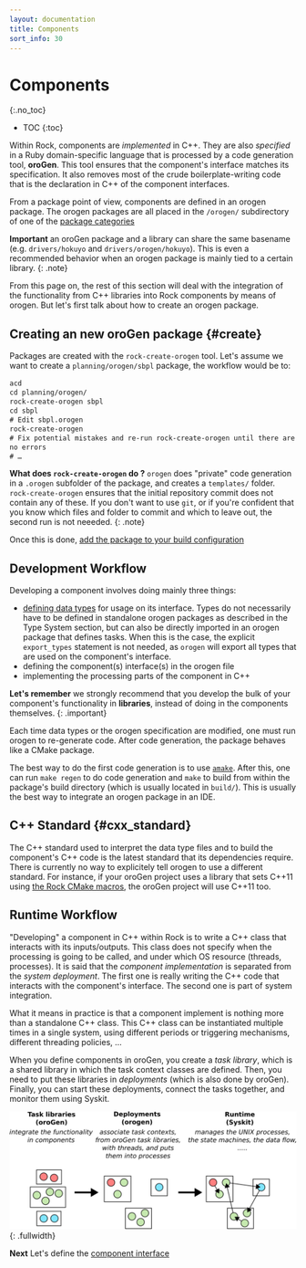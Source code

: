 ```yaml
---
layout: documentation
title: Components
sort_info: 30
---
```


# Components
{:.no_toc}

- TOC
{:toc}

Within Rock, components are _implemented_ in C++. They are also _specified_ in a
Ruby domain-specific language that is processed by a code generation tool,
**oroGen**. This tool ensures that the component's interface matches its
specification. It also removes most of the crude boilerplate-writing code that
is the declaration in C++ of the component interfaces.

From a package point of view, components are defined in an orogen package. The
orogen packages are all placed in the `/orogen/` subdirectory of one of the
[package categories](../workspace/conventions.html)

**Important** an oroGen package and a library can share the same basename (e.g.
`drivers/hokuyo` and `drivers/orogen/hokuyo`). This is even a recommended
behavior when an orogen package is mainly tied to a certain library.
{: .note}

From this page on, the rest of this section will deal with the integration of
the functionality from C++ libraries into Rock components by means of orogen.
But let's first talk about how to create an orogen package.

## Creating an new oroGen package {#create}

Packages are created with the `rock-create-orogen` tool. Let's assume we want
to create a `planning/orogen/sbpl` package, the workflow would be to:

~~~
acd
cd planning/orogen/
rock-create-orogen sbpl
cd sbpl
# Edit sbpl.orogen
rock-create-orogen
# Fix potential mistakes and re-run rock-create-orogen until there are no errors
# …
~~~

**What does `rock-create-orogen` do ?** `orogen` does "private" code generation
in a `.orogen` subfolder of the package, and creates a `templates/` folder.
`rock-create-orogen` ensures that the initial repository commit does not
contain any of these. If you don't want to use `git`, or if you're confident
that you know which files and folder to commit and which to leave out, the second
run is not neeeded.
{: .note}

Once this is done, [add the package to your build configuration](../workspace/add_packages.html#orogen)

## Development Workflow

Developing a component involves doing mainly three things:

- [defining data types](../type_system/defining_types.html) for usage on
  its interface. Types do not necessarily have to be defined in standalone
  orogen packages as described in the Type System section, but can also
  be directly imported in an orogen package that defines tasks. When this
  is the case, the explicit `export_types` statement is not needed, as `orogen`
  will export all types that are used on the component's interface.
- defining the component(s) interface(s) in the orogen file
- implementing the processing parts of the component in C++

**Let's remember** we strongly recommend that you develop the bulk of your
component's functionality in **libraries**, instead of doing in the components
themselves.
{: .important}

Each time data types or the orogen specification are modified, one must run
orogen to re-generate code. After code generation, the package behaves like
a CMake package.

The best way to do the first code generation is to use
[`amake`](../basics/day_to_day.html). After this, one can run `make regen` to
do code generation and `make` to build from within the package's build
directory (which is usually located in `build/`). This is usually the best way
to integrate an orogen package in an IDE.

## C++ Standard {#cxx_standard}

The C++ standard used to interpret the data type files and to build the component's C++
code is the latest standard that its dependencies require. There is currently no
way to explicitely tell orogen to use a different standard. For instance, if
your oroGen project uses a library that sets C++11 using [the Rock CMake
macros](cpp_libraries.html#cxx_libraries), the oroGen project will use C++11
too.

## Runtime Workflow

"Developing" a component in C++ within Rock is to write a C++ class that
interacts with its inputs/outputs. This class does not specify when the
processing is going to be called, and under which OS resource (threads,
processes). It is said that the _component implementation_ is separated
from the _system deployment_. The first one is really writing the C++ code that
interacts with the component's interface. The second one is part of system
integration.

What it means in practice is that a component implement is nothing more than a standalone
C++ class. This C++ class can be instantiated multiple times in a single
system, using different periods or triggering mechanisms, different threading
policies, …

When you define components in oroGen, you create a _task library_, which is a
shared library in which the task context classes are defined. Then, you need to
put these libraries in _deployments_ (which is also done by oroGen). Finally,
you can start these deployments, connect the tasks together, and monitor them
using Syskit.

![Runtime Workflow Diagram](media/deployment_process.svg){: .fullwidth}

**Next** Let's define the [component interface](interface.html)
